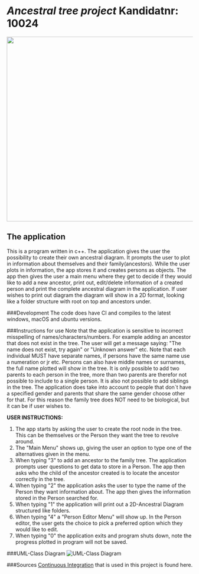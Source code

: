 # _Ancestral tree project_ Kandidatnr: 10024
<img height="500" src="/Users/robertalmo/Desktop/Family tree.gif" width="1200"/>




## The application
This is a program written in c++. The application gives the user the possibility to create their own ancestral diagram. 
It prompts the user to plot in information about themselves and their family(ancestors).
While the user plots in information, the app stores it and creates persons as objects.
The app then gives the user a main menu where they get to decide if they would like to
add a new ancestor, print out, edit/delete information of a created person and print the complete ancestral diagram in the application.
If user wishes to print out diagram the diagram will show in a 2D format, looking like a folder structure with root on top and ancestors under.

###Development
The code does have CI and compiles to the latest windows, macOS and ubuntu versions.

###Instructions for use
Note that the application is sensitive to incorrect misspelling of names/characters/numbers. For example adding an
ancestor that does not exist in the tree. The user will get a message saying: "The name does not exist, try again" or "Unknown answer" etc.
Note that each individual MUST have separate names, if persons have the same name use a numeration or jr etc. Persons can also have middle names or surnames, the full name plotted will show in the tree.
It is only possible to add two parents to each person in the tree, more than two parents are therefor not possible to include to a single person. It is also not possible to add siblings in the tree. The application does take into account
to people that don`t have a specified gender and parents that share the same gender choose other for that. For this reason the family tree does NOT need to be biological, but it can be if user wishes to.


**USER INSTRUCTIONS:**

1. The app starts by asking the user to create the root node in the tree. This can be themselves or the Person they want the tree to revolve around.
2. The "Main Menu" shows up, giving the user an option to type one of the alternatives given in the menu.
3. When typing "3" to add an ancestor to the family tree. The application prompts user questions to get data to store in a Person. The app then asks who the child of the ancestor created is to locate the ancestor correctly in the tree.
4. When typing "2" the application asks the user to type the name of the Person they want information about. The app then gives the information stored in the Person searched for. 
5. When typing "1" the application will print out a 2D-Ancestral Diagram structured like folders.
6. When typing "4" a "Person Editor Menu" will show up. In the Person editor, the user gets the choice to pick a preferred option which they would like to edit.
7. When typing "0" the application exits and program shuts down, note the progress plotted in program will not be saved.


###UML-Class Diagram
<img src="/Users/robertalmo/Desktop/Skjermbilde 2022-05-19 kl. 17.33.52.png" title="UML-Class Diagram"/>

###Sources
[Continuous Integration](https://github.com/AIS1002-OOP/Pathfinding/tree/master/.github/workflows "Continuous integration") that is used in this project is found here.






